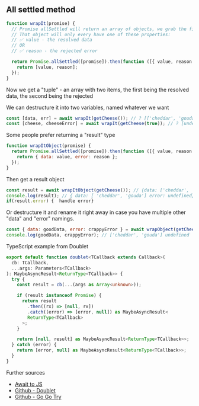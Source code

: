 ## All settled method

```js
function wrapIt(promise) {
  // Promise allSettled will return an array of objects, we grab the first
  // That object will only every have one of these properties:
  // ✅ value - the resolved data
  // OR
  // ✅ reason - the rejected error

  return Promise.allSettled([promise]).then(function ([{ value, reason }]) {
    return [value, reason];
  });
}
```

Now we get a "tuple" - an array with two items, the first being the resolved data, the second being the rejected

We can destructure it into two variables, named whatever we want

```js
const [data, err] = await wrapIt(getCheese()); // ? [['cheddar', 'gouda'], undefined]]
const [cheese, cheeseError] = await wrapIt(getCheese(true)); // ? [undefined, 'Cheese sucks' ]
```

Some people prefer returning a "result" type

```js
function wrapItObject(promise) {
  return Promise.allSettled([promise]).then(function ([{ value, reason }]) {
    return { data: value, error: reason };
  });
}
```

Then get a result object

```js
const result = await wrapItObject(getCheese()); // {data: ['cheddar', 'gouda'] error: undefined}
console.log(result); // { data: [ 'cheddar', 'gouda'] error: undefined}
if(result.error) {  handle error}
```

Or destructure it and rename it right away in case you have multiple other "data" and "error" namings.

```js
const { data: goodData, error: crappyError } = await wrapObject(getCheese());
console.log(goodData, crappyError); // ['cheddar', 'gouda'] undefined
```

TypeScript example from Doublet

```ts
export default function doublet<TCallback extends Callback>(
  cb: TCallback,
  ...args: Parameters<TCallback>
): MaybeAsyncResult<ReturnType<TCallback>> {
  try {
    const result = cb(...(args as Array<unknown>));

    if (result instanceof Promise) {
      return result
        .then((rx) => [null, rx])
        .catch((error) => [error, null]) as MaybeAsyncResult<
        ReturnType<TCallback>
      >;
    }

    return [null, result] as MaybeAsyncResult<ReturnType<TCallback>>;
  } catch (error) {
    return [error, null] as MaybeAsyncResult<ReturnType<TCallback>>;
  }
}
```

Further sources

- [Await to JS](https://www.npmjs.com/package/await-to-js)
- [Github - Doublet](https://github.com/mats852/doublet)
- [Github - Go Go Try](https://github.com/thelinuxlich/go-go-try)
